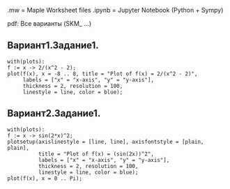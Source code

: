 .mw = Maple Worksheet files
.ipynb = Jupyter Notebook (Python + Sympy)

pdf: Все варианты (SKM_ ...)

## Вариант1.Задание1.

```maple
with(plots):
f := x -> 2/(x^2 - 2);
plot(f(x), x = -8 .. 8, title = "Plot of f(x) = 2/(x^2 - 2)", 
     labels = ["x" = "x-axis", "y" = "y-axis"], 
     thickness = 2, resolution = 100, 
     linestyle = line, color = blue);
```

## Вариант2.Задание1.

```maple
with(plots):
f := x -> sin(2*x)^2;
plotsetup(axislinestyle = [line, line], axisfontstyle = [plain, plain], 
          title = "Plot of f(x) = (sin(2x))^2", 
          labels = ["x" = "x-axis", "y" = "y-axis"], 
          thickness = 2, resolution = 100, 
          linestyle = line, color = blue);
plot(f(x), x = 0 .. Pi);
```
